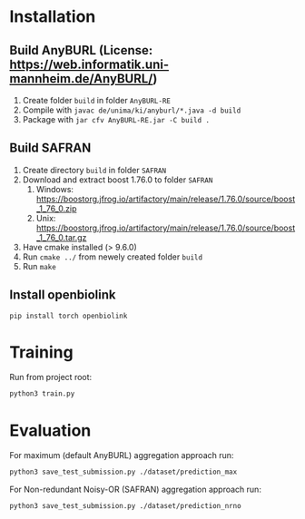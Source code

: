 # Installation

## Build AnyBURL (License: https://web.informatik.uni-mannheim.de/AnyBURL/)

1. Create folder `build` in folder `AnyBURL-RE`
2. Compile with `javac de/unima/ki/anyburl/*.java -d build`
3. Package with `jar cfv AnyBURL-RE.jar -C build .`

## Build SAFRAN

1. Create directory `build` in folder `SAFRAN`
2. Download and extract boost 1.76.0 to folder `SAFRAN`
   1. Windows: https://boostorg.jfrog.io/artifactory/main/release/1.76.0/source/boost_1_76_0.zip
   2. Unix: https://boostorg.jfrog.io/artifactory/main/release/1.76.0/source/boost_1_76_0.tar.gz
3. Have cmake installed (> 9.6.0)
4. Run `cmake ../` from newely created folder `build`
5. Run `make`

## Install openbiolink

```bash
pip install torch openbiolink
```

# Training

Run from project root:

```bash
python3 train.py
```

# Evaluation

For maximum (default AnyBURL) aggregation approach run:

```bash
python3 save_test_submission.py ./dataset/prediction_max
```

For Non-redundant Noisy-OR (SAFRAN) aggregation approach run:

```bash
python3 save_test_submission.py ./dataset/prediction_nrno
```
